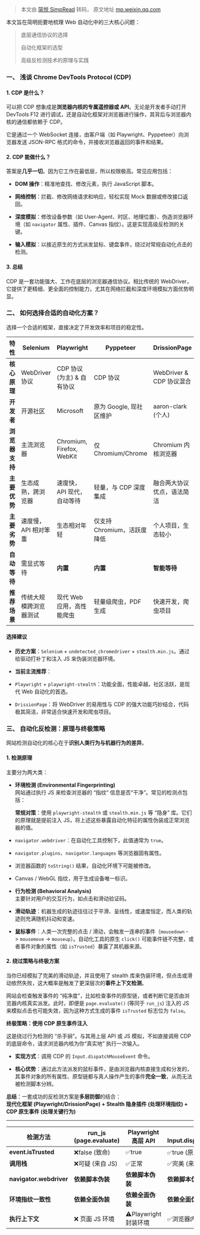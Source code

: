 > 本文由 [简悦 SimpRead](http://ksria.com/simpread/) 转码， 原文地址 [mp.weixin.qq.com](https://mp.weixin.qq.com/s/C7iHwfUgJpTlPynzSNelrA)

本文旨在简明扼要地梳理 Web 自动化中的三大核心问题：

> 底层通信协议的选择
> 
> 自动化框架的选型
> 
> 高级反检测技术的原理与实践

### 一、 浅谈 Chrome DevTools Protocol (CDP)

#### 1. CDP 是什么？

可以把 CDP 想象成是**浏览器内核的专属遥控器或 API**。无论是开发者手动打开 DevTools F12 进行调试，还是自动化框架对浏览器进行操作，其背后与浏览器内核的通信都依赖于 CDP。

它是通过一个 WebSocket 连接，由客户端（如 Playwright、Pyppeteer）向浏览器发送 JSON-RPC 格式的命令，并接收浏览器返回的事件和结果。

#### 2. CDP 能做什么？

答案是**几乎一切**。因为它工作在最低层，所以权限极高。常见应用包括：

*   **DOM 操作**：精准地查找、修改元素，执行 JavaScript 脚本。
    
*   **网络控制**：拦截、修改网络请求和响应，轻松实现 Mock 数据或修改接口返回。
    
*   **深度模拟**：修改设备参数（如 User-Agent、时区、地理位置）、伪造浏览器环境（如 `navigator` 属性、插件、Canvas 指纹）。这是实现高级反检测的关键。
    
*   **输入模拟**：以接近原生的方式派发鼠标、键盘事件，绕过对常规自动化点击的检测。
    

#### 3. 总结

CDP 是一套功能强大、工作在底层的浏览器通信协议。相比传统的 WebDriver，它提供了更精细、更全面的控制能力，尤其在网络拦截和深度环境模拟方面优势明显。

### 二、 如何选择合适的自动化方案？

选择一个合适的框架，直接决定了开发效率和项目的稳定性。

<table><thead><tr><th><section>特性</section></th><th><section>Selenium</section></th><th><section>Playwright</section></th><th><section>Pyppeteer</section></th><th><section>DrissionPage</section></th></tr></thead><tbody><tr><td><strong>核心原理</strong></td><td><section>WebDriver 协议</section></td><td><section>CDP 协议 (为主) &amp; 自有协议</section></td><td><section>CDP 协议</section></td><td><section>WebDriver &amp; CDP 协议混合</section></td></tr><tr><td><strong>开发者</strong></td><td><section>开源社区</section></td><td><section>Microsoft</section></td><td><section>原为 Google, 现社区维护</section></td><td><section>aaron-clark (个人)</section></td></tr><tr><td><strong>浏览器支持</strong></td><td><section>主流浏览器</section></td><td><section>Chromium, Firefox, WebKit</section></td><td><section>仅 Chromium/Chrome</section></td><td><section>Chromium 内核浏览器</section></td></tr><tr><td><strong>主要优势</strong></td><td><section>生态成熟，跨浏览器</section></td><td><section>速度快，API 现代，自动等待</section></td><td><section>轻量，与 CDP 深度集成</section></td><td><section>融合两大协议优点，语法简洁</section></td></tr><tr><td><strong>主要劣势</strong></td><td><section>速度慢，API 相对笨重</section></td><td><section>生态相对年轻</section></td><td><section>仅支持 Chromium，活跃度降低</section></td><td><section>个人项目，生态较小</section></td></tr><tr><td><strong>自动等待</strong></td><td><section>需显式等待</section></td><td><strong>内置</strong></td><td><strong>内置</strong></td><td><strong>智能等待</strong></td></tr><tr><td><strong>推荐场景</strong></td><td><section>传统大规模跨浏览器测试</section></td><td><section>现代 Web 应用，高性能爬虫</section></td><td><section>轻量级爬虫，PDF 生成</section></td><td><section>快速开发，爬虫项目</section></td></tr></tbody></table>

#### **选择建议**

*   **历史方案**：`Selenium` + `undetected_chromedriver` + `stealth.min.js`。通过给驱动打补丁和注入 JS 来伪装浏览器环境。
    
*   **当前主流推荐**：
    

*   `Playwright` + `playwright-stealth`：功能全面，性能卓越，社区活跃，是现代 Web 自动化的首选。
    
*   `DrissionPage`：将 WebDriver 的易用性与 CDP 的强大功能巧妙结合，代码极其简洁，非常适合快速开发和爬虫项目。
    

### 三、 自动化反检测：原理与终极策略

网站检测自动化的核心在于**识别人类行为与机器行为的差异**。

#### 1. 检测原理

主要分为两大类：

*   **环境检测 (Environmental Fingerprinting)**  
    网站通过执行 JS 来检查浏览器的 “指纹” 信息是否“干净”。常见的检测点包括：
    
    **常规对策**：使用 `playwright-stealth` 或 `stealth.min.js` 等 “隐身” 库。它们的原理就是提前注入 JS，将上述这些暴露自动化特征的属性伪装成正常浏览器的值。
    

*   `navigator.webdriver`：在自动化工具控制下，此值通常为 `true`。
    
*   `navigator.plugins`、`navigator.languages` 等浏览器固有属性。
    
*   浏览器函数的 `toString()` 结果，自动化环境下可能被修改。
    
*   Canvas / WebGL 指纹，用于生成设备唯一标识。
    

*   **行为检测 (Behavioral Analysis)**  
    主要针对用户的交互行为，如点击和滑动验证码。
    

*   **滑动轨迹**：机器生成的轨迹往往过于平滑、呈线性，或速度恒定，而人类的轨迹则充满随机抖动和变速。
    
*   **鼠标事件**：人类一次完整的点击 / 滑动，会触发一连串的事件（`mousedown` -> `mousemove` -> `mouseup`）。自动化工具的原生 `click()` 可能事件链不完整，或者事件对象的属性（如 `isTrusted`）暴露了其机器来源。
    

#### 2. 绕过策略与终极方案

当你已经模拟了完美的滑动轨迹，并且使用了 stealth 库来伪装环境，但点击或滑动依然失败，这大概率是触发了更深层次的**事件上下文检测**。

网站会检查触发事件的 “纯净度”，比如检查事件的原型链，或者判断它是否由浏览器内核真实派发。此时，即便是 `page.evaluate()` (等同于 `run_js`) 注入的 JS 来模拟点击也可能失效，因为这种方式生成的事件 `isTrusted` 标志位为 `false`。

**终极策略：使用 CDP 原生事件注入**

这是绕过行为检测的 “杀手锏”。与其用上层 API 或 JS 模拟，不如直接调用 CDP 的底层命令，请求浏览器内核为你“真实地” 执行一次输入。

*   **实现方式**：调用 CDP 的 `Input.dispatchMouseEvent` 命令。
    
*   **核心优势**：通过此方法派发的鼠标事件，是由浏览器内核直接生成和分发的，其事件对象的所有属性、原型链都与真人操作产生的事件**完全一致**，从而无法被检测脚本分辨。
    

**总结**：一套成功的反检测方案是**多层防御**的结合：  
**现代化框架 (Playwright/DrissionPage) + Stealth 隐身插件 (处理环境指纹) + CDP 原生事件 (处理关键行为)**

* * *

<table><thead><tr><th><strong>检测方法</strong></th><th><strong>run_js (page.evaluate)</strong></th><th><strong>Playwright 高层 API</strong></th><th><strong>CDP Input.dispatchMouseEvent</strong></th></tr></thead><tbody><tr><td><strong>event.isTrusted</strong></td><td><section>❌false (致命)</section></td><td><section>✅true</section></td><td><section>✅true (原生)</section></td></tr><tr><td><strong>调用栈</strong></td><td><section>❌可疑 (来自 JS)</section></td><td><section>✅正常</section></td><td><section>✅完美 (来自底层)</section></td></tr><tr><td><strong>navigator.webdriver</strong></td><td><strong>依赖脚本伪装</strong></td><td><strong>依赖脚本伪装</strong></td><td><strong>依赖脚本伪装</strong></td></tr><tr><td><strong>环境指纹一致性</strong></td><td><strong>依赖全面伪装</strong></td><td><strong>依赖全面伪装</strong></td><td><strong>依赖全面伪装</strong></td></tr><tr><td><strong>执行上下文</strong></td><td><section>❌ 页面 JS 环境</section></td><td><section>⚠️Playwright 封装环境</section></td><td><section>✅浏览器内核输入系统</section></td></tr></tbody></table>